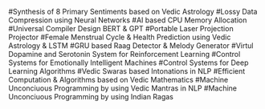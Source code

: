 #Synthesis of 8 Primary Sentiments based on Vedic Astrology
#Lossy Data Compression using Neural Networks
#AI based CPU Memory Allocation
#Universal Compiler Design BERT & GPT
#Portable Laser Projection Projector
#Female Menstrual Cycle & Health Prediction using Vedic Astrology & LSTM
#GRU based Raag Detector & Melody Generator
#Virtul Dopamine and Serotonin System for Reinforcement Learning
#Control Systems for Emotionally Intelligent Machines
#Control Systems for Deep Learning Algorithms
#Vedic Swaras based Intonations in NLP
#Efficient Computation & Algorithms based on Vedic Mathematics
#Machine Unconciuous Programming by using Vedic Mantras in NLP
#Machine Unconciuous Programming by using Indian Ragas
